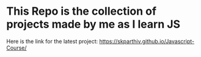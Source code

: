 # This Repo is the collection of projects made by me as I learn JS
Here is the link for the latest project: https://skparthiv.github.io/Javascript-Course/
